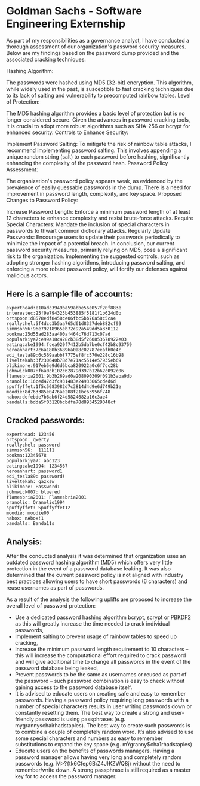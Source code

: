# Goldman Sachs - Software Engineering Externship

As part of my responsibilities as a governance analyst, I have conducted a thorough assessment of our organization's password security measures. Below are my findings based on the password dump provided and the associated cracking techniques:

Hashing Algorithm:

The passwords were hashed using MD5 (32-bit) encryption. This algorithm, while widely used in the past, is susceptible to fast cracking techniques due to its lack of salting and vulnerability to precomputed rainbow tables.
Level of Protection:

The MD5 hashing algorithm provides a basic level of protection but is no longer considered secure. Given the advances in password cracking tools, it is crucial to adopt more robust algorithms such as SHA-256 or bcrypt for enhanced security.
Controls to Enhance Security:

Implement Password Salting: To mitigate the risk of rainbow table attacks, I recommend implementing password salting. This involves appending a unique random string (salt) to each password before hashing, significantly enhancing the complexity of the password hash.
Password Policy Assessment:

The organization's password policy appears weak, as evidenced by the prevalence of easily guessable passwords in the dump. There is a need for improvement in password length, complexity, and key space.
Proposed Changes to Password Policy:

Increase Password Length: Enforce a minimum password length of at least 12 characters to enhance complexity and resist brute-force attacks.
Require Special Characters: Mandate the inclusion of special characters in passwords to thwart common dictionary attacks.
Regularly Update Passwords: Encourage users to update their passwords periodically to minimize the impact of a potential breach.
In conclusion, our current password security measures, primarily relying on MD5, pose a significant risk to the organization. Implementing the suggested controls, such as adopting stronger hashing algorithms, introducing password salting, and enforcing a more robust password policy, will fortify our defenses against malicious actors.


## Here is a sample file of accounts:
```
experthead:e10adc3949ba59abbe56e057f20f883e
interestec:25f9e794323b453885f5181f1b624d0b
ortspoon:d8578edf8458ce06fbc5bb76a58c5ca4
reallychel:5f4dcc3b5aa765d61d8327deb882cf99
simmson56:96e79218965eb72c92a549dd5a330112
bookma:25d55ad283aa400af464c76d713c07ad
popularkiya7:e99a18c428cb38d5f260853678922e03
eatingcake1994:fcea920f7412b5da7be0cf42b8c93759
heroanhart:7c6a180b36896a0a8c02787eeafb0e4c
edi_tesla89:6c569aabbf7775ef8fc570e228c16b98
liveltekah:3f230640b78d7e71ac5514e57935eb69
blikimore:917eb5e9d6d6bca820922a0c6f7cc28b
johnwick007:f6a0cb102c62879d397b12b62c092c06
flamesbria2001:9b3b269ad0a208090309f091b3aba9db
oranolio:16ced47d3fc931483e24933665cded6d
spuffyffet:1f5c5683982d7c3814d4d9e6d749b21e
moodie:8d763385e0476ae208f21bc63956f748
nabox:defebde7b6ab6f24d5824682a16c3ae4
bandalls:bdda5f03128bcbdfa78d8934529048cf
```
## Cracked passwords:
```
experthead: 123456
ortspoon: qwerty
reallychel: password
simmson56:  111111
bookma:12345678
popularkiya7: abc123
eatingcake1994: 1234567
heroanhart: password1
edi_tesla89: password!
liveltekah: qazxsw
blikimore: Pa$$word1
johnwick007: bluered
flamesbria2001: Flamesbria2001
oranolio: Oranolio1994
spuffyffet: Spuffyffet12
moodie: moodie00
nabox: nAbox!1
bandalls: Banda11s
```
## Analysis:

After the conducted analysis it was determined that organization uses an outdated password hashing algorithm (MD5) which offers very little protection in the event of a password database leaking. It was also determined that the current password policy is not aligned with industry best practices allowing users to have short passwords (6 characters) and reuse usernames as part of passwords. 

As a result of the analysis the following uplifts are proposed to increase the overall level of password protection: 

- Use a dedicated password hashing algorithm bcrypt, scrypt or PBKDF2 as this will greatly increase the time needed to crack individual passwords,
- Implement salting to prevent usage of rainbow tables to speed up cracking,
- Increase the minimum password length requirement to 10 characters – this will increase the computational effort required to crack password and will give additional time to change all passwords in the event of the password database being leaked,
- Prevent passwords to be the same as usernames or reused as part of the password – such password combination is easy to check without gaining access to the password database itself. 
- It is advised to educate users on creating safe and easy to remember passwords. Having a password policy requiring long passwords with a number of special characters results in user writing passwords down or constantly resetting them. The best way to create a strong and user-friendly password is using passphrases (e.g.  mygrannyschairhadstaples). The best way to create such passwords is to combine a couple of completely random word. It’s also advised to use some special characters and numbers as easy to remember substitutions to expand the key space (e.g. mYgranny$cha1rhadstaples)
- Educate users on the benefits of passwords managers. Having a password manager allows having very long and completely random passwords (e.g. M>?{tk6Cfep6BrZ4J)KZWQ8j) without the need to remember/write down. A strong passphrase is still required as a master key for to access the password manager.

